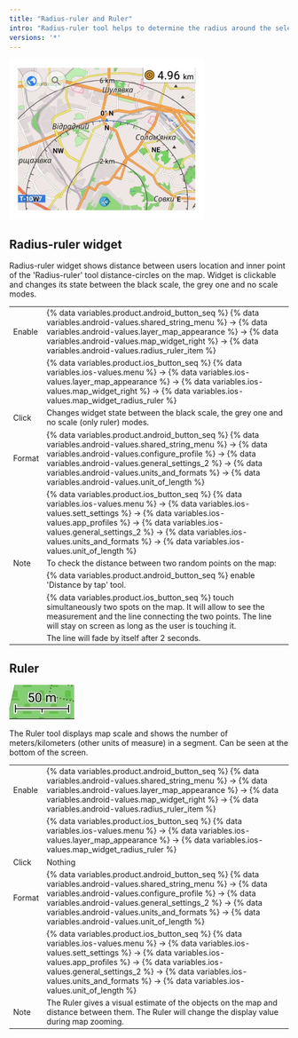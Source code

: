 ```yaml
---
title: "Radius-ruler and Ruler"
intro: "Radius-ruler tool helps to determine the radius around the selected point on the map via displaying distance-circles on the map. The Ruler tool displays scale. "
versions: '*'
---
```

<!-- "Radius-ruler tool helps to determine the radius around the selected point on the map via displaying distance-circles on the map.
Distance by tap tool helps to calculate the distance between selected points to find the shortest distance. The Ruler tool displays scale. " -->
![Radius-ruler screen](/assets/images/widgets/radius_ruler_screen.png)

## Radius-ruler widget <!--tool-->
Radius-ruler widget shows distance between users location and inner point of the 'Radius-ruler' tool distance-circles on the map. Widget is clickable and changes its state between the black scale, the grey one and no scale modes. <br>

| | |
|------------|------------|
| Enable | {% data variables.product.android_button_seq %} {% data variables.android-values.shared_string_menu %} → {% data variables.android-values.layer_map_appearance %} → {% data variables.android-values.map_widget_right %} → {% data variables.android-values.radius_ruler_item %}   |
|  | {% data variables.product.ios_button_seq %} {% data variables.ios-values.menu %} → {% data variables.ios-values.layer_map_appearance %}   → {% data variables.ios-values.map_widget_right %} → {% data variables.ios-values.map_widget_radius_ruler %} |
| Click | Сhanges widget state between the black scale, the grey one and no scale (only ruler) modes. |
| Format | {% data variables.product.android_button_seq %} {% data variables.android-values.shared_string_menu %} → {% data variables.android-values.configure_profile %} → {% data variables.android-values.general_settings_2 %} → {% data variables.android-values.units_and_formats %} → {% data variables.android-values.unit_of_length %} |
|   | {% data variables.product.ios_button_seq %} {% data variables.ios-values.menu %} → {% data variables.ios-values.sett_settings %} → {% data variables.ios-values.app_profiles %} → {% data variables.ios-values.general_settings_2 %} → {% data variables.ios-values.units_and_formats %} → {% data variables.ios-values.unit_of_length %}   |
| Note   | To check the distance between two random points on the map: |
|   |  {% data variables.product.android_button_seq %} enable 'Distance by tap' tool. |
|   |  {% data variables.product.ios_button_seq %} touch simultaneously two spots on the map. It will allow to see the measurement and the line connecting the two points. The line will stay on screen as long as the user is touching it. |
|   |  The line will fade by itself after 2 seconds. |

<!-- To find Radius-ruler widget follow: <br>
{% data variables.product.android_button_seq %} {% data variables.android-values.shared_string_menu %} → {% data variables.android-values.layer_map_appearance %} → {% data variables.android-values.radius_ruler_item %}  <br>
{% data variables.product.ios_button_seq %} {% data variables.ios-values.menu %} → {% data variables.ios-values.layer_map_appearance %} → {% data variables.ios-values.map_widget_radius_ruler %} <br> -->
<!--
 >**_Note:_**
 To check the distance between two random points on the map**: <br>
 {% data variables.product.android_button_seq %} enable 'Distance by tap' tool.  <br>
 {% data variables.product.ios_button_seq %} touch simultaneously two spots on the map. It will allow to see the measurement and the line connecting the two points. The line will stay on screen as long as the user is touching it. <br>
The line will fade by itself after 2 seconds. <br> -->

<!-- The Radius-ruler widget is a clickable widget and changes its state between the black scale, the grey one and no scale (only ruler) modes. <br> -->

<!-- ## 'Distance by tap' tool

**To check the distance from the user's location to a point on the map**: touch a spot on the map. It will allow to see the measurement and the line connecting the two points. The line will stay on screen as long as the user is touching it. <br>
The line will fade by itself after 2 seconds. <br>

![distance between two random points on the map](/assets/images/widgets/distance_between_two_random_points.png)

**To check the distance between two random points on the map**: touch simultaneously two spots on the map. It will allow to see the measurement and the line connecting the two points. The line will stay on screen as long as the user is touching it. <br>
The line will fade by itself after 2 seconds. <br>

<!-- ![distance between two random points on the map](/assets/images/widgets/distance_between_two_random_points.png) -->
## Ruler

![Ruler tool](/assets/images/widgets/ruler_tool.png) <br>

The Ruler tool displays map scale and shows the number of meters/kilometers (other units of measure) in a segment. Can be seen at the bottom of the screen.

| | |
|------------|------------|
| Enable | {% data variables.product.android_button_seq %} {% data variables.android-values.shared_string_menu %} → {% data variables.android-values.layer_map_appearance %} → {% data variables.android-values.map_widget_right %} → {% data variables.android-values.radius_ruler_item %}   |
|  | {% data variables.product.ios_button_seq %} {% data variables.ios-values.menu %} → {% data variables.ios-values.layer_map_appearance %} → {% data variables.ios-values.map_widget_radius_ruler %} |
| Click | Nothing |
| Format | {% data variables.product.android_button_seq %} {% data variables.android-values.shared_string_menu %} → {% data variables.android-values.configure_profile %} → {% data variables.android-values.general_settings_2 %} → {% data variables.android-values.units_and_formats %} → {% data variables.android-values.unit_of_length %} |
|   |  {% data variables.product.ios_button_seq %} {% data variables.ios-values.menu %} → {% data variables.ios-values.sett_settings %} → {% data variables.ios-values.app_profiles %} → {% data variables.ios-values.general_settings_2 %} → {% data variables.ios-values.units_and_formats %} → {% data variables.ios-values.unit_of_length %} |
| Note   | The Ruler gives a visual estimate of the objects on the map and distance between them. The Ruler will change the display value during map  zooming. |
